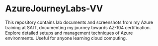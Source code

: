 # AzureJourneyLabs-VV
This repository contains lab documents and screenshots from my Azure training at SAIT, documenting my journey towards AZ-104 certification. Explore detailed setups and management techniques of Azure environments. Useful for anyone learning cloud computing.
